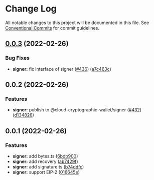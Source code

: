 # Change Log

All notable changes to this project will be documented in this file.
See [Conventional Commits](https://conventionalcommits.org) for commit guidelines.

## [0.0.3](https://github.com/odanado/aws-kms-provider/compare/@cloud-cryptographic-wallet/signer@0.0.2...@cloud-cryptographic-wallet/signer@0.0.3) (2022-02-26)

### Bug Fixes

- **signer:** fix interface of signer ([#436](https://github.com/odanado/aws-kms-provider/issues/436)) ([a7c463c](https://github.com/odanado/aws-kms-provider/commit/a7c463cae18550881887a9d42ad4d9b74dcaca11))

## 0.0.2 (2022-02-26)

### Features

- **signer:** publish to @cloud-cryptographic-wallet/signer ([#432](https://github.com/odanado/aws-kms-provider/issues/432)) ([d134828](https://github.com/odanado/aws-kms-provider/commit/d134828ae79884387547370eb70f1b345f389e56))

## 0.0.1 (2022-02-26)

### Features

- **signer:** add bytes.ts ([6bdb900](https://github.com/odanado/aws-kms-provider/commit/6bdb9008337bd4d3ce729828788d35007fcd1127))
- **signer:** add recovery ([ab7429f](https://github.com/odanado/aws-kms-provider/commit/ab7429f8064ec82786f98b591dd0dc609e6912b9))
- **signer:** add signature.ts ([b74ddfc](https://github.com/odanado/aws-kms-provider/commit/b74ddfcbe21fdadf711863d37d2286b3bdf4a928))
- **signer:** support EIP-2 ([016645e](https://github.com/odanado/aws-kms-provider/commit/016645ea30dbbff91e12286c5c61588405f67e71))
